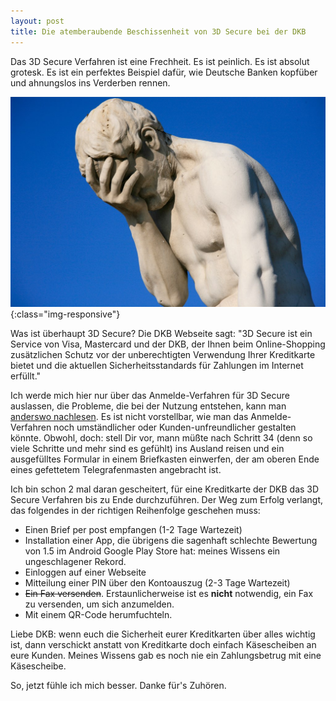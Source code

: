 ```yaml
---
layout: post
title: Die atemberaubende Beschissenheit von 3D Secure bei der DKB
---
```


Das 3D Secure Verfahren ist eine Frechheit. Es ist peinlich. Es ist absolut grotesk. Es ist ein perfektes Beispiel dafür, wie Deutsche Banken kopfüber und ahnungslos ins Verderben rennen.

!['3D Secure als Bild'](/images/2018-06-facepalm.jpg){:class="img-responsive"}

Was ist überhaupt 3D Secure? Die DKB Webseite sagt: "3D Secure ist ein Service von Visa, Mastercard und der DKB, der Ihnen beim Online-Shopping zusätzlichen Schutz vor der unberechtigten Verwendung Ihrer Kreditkarte bietet und die aktuellen Sicherheitsstandards für Zahlungen im Internet erfüllt."

Ich werde mich hier nur über das Anmelde-Verfahren für 3D Secure auslassen, die Probleme, die bei der Nutzung entstehen, kann man [anderswo nachlesen](https://de.wikipedia.org/wiki/3-D_Secure). Es ist nicht vorstellbar, wie man das Anmelde-Verfahren noch umständlicher oder Kunden-unfreundlicher gestalten könnte. Obwohl, doch: stell Dir vor, mann müßte nach Schritt 34 (denn so viele Schritte und mehr sind es gefühlt) ins Ausland reisen und ein ausgefülltes Formular in einem Briefkasten einwerfen, der am oberen Ende eines gefettetem Telegrafenmasten angebracht ist.

Ich bin schon 2 mal daran gescheitert, für eine Kreditkarte der DKB das 3D Secure Verfahren bis zu Ende durchzuführen. Der Weg zum Erfolg verlangt, das folgendes in der richtigen Reihenfolge geschehen muss:
* Einen Brief per post empfangen (1-2 Tage Wartezeit)
* Installation einer App, die übrigens die sagenhaft schlechte Bewertung von 1.5 im Android Google Play Store hat: meines Wissens ein ungeschlagener Rekord.
* Einloggen auf einer Webseite
* Mitteilung einer PIN über den Kontoauszug (2-3 Tage Wartezeit)
* ~~Ein Fax versenden~~. Erstaunlicherweise ist es **nicht** notwendig, ein Fax zu versenden, um sich anzumelden.
* Mit einem QR-Code herumfuchteln.

Liebe DKB: wenn euch die Sicherheit eurer Kreditkarten über alles wichtig ist, dann verschickt anstatt von Kreditkarte doch einfach Käsescheiben an eure Kunden. Meines Wissens gab es noch nie ein Zahlungsbetrug mit eine Käsescheibe.

So, jetzt fühle ich mich besser. Danke für's Zuhören.
